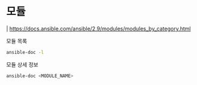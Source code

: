 # 모듈
| https://docs.ansible.com/ansible/2.9/modules/modules_by_category.html

모듈 목록
``` bash
ansible-doc -l
```

모듈 상세 정보
``` bash
ansible-doc <MODULE_NAME>
```